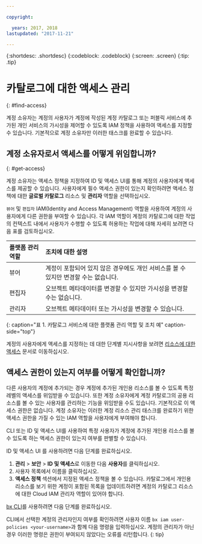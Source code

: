 ```yaml
---

copyright:

  years: 2017, 2018
lastupdated: "2017-11-21"

---
```


{:shortdesc: .shortdesc}
{:codeblock: .codeblock}
{:screen: .screen}
{:tip: .tip}

# 카탈로그에 대한 액세스 관리
{: #find-access}

계정 소유자는 계정의 사용자가 계정에 작성된 계정 카탈로그 또는 퍼블릭 서비스에 추가된 개인 서비스의 가시성을 제어할 수 있도록 IAM 정책을 사용하여 액세스를 지정할 수 있습니다. 기본적으로 계정 소유자만 이러한 태스크를 완료할 수 있습니다.

## 계정 소유자로서 액세스를 어떻게 위임합니까?
{: #get-access}

계정 소유자는 액세스 정책을 지정하여 ID 및 액세스 UI를 통해 계정의 사용자에게 액세스를 제공할 수 있습니다. 사용자에게 필수 액세스 권한이 있는지 확인하려면 액세스 정책에 대한 **글로벌 카탈로그** 리소스 및 **관리자** 역할을 선택하십시오.

`뷰어` 및 `편집자` IAM(Identity and Access Management) 역할을 사용하여 계정의 사용자에게 다른 권한을 부여할 수 있습니다. 각 IAM 역할이 계정의 카탈로그에 대한 작업의 컨텍스트 내에서 사용자가 수행할 수 있도록 허용하는 작업에 대해 자세히 보려면 다음 표를 검토하십시오.

| 플랫폼 관리 역할 | 조치에 대한 설명 |
|:-----------------|:-----------------|
| 뷰어 | 계정이 포함되어 있지 않은 경우에도 개인 서비스를 볼 수 있지만 변경할 수는 없습니다. |
| 편집자 | 오브젝트 메타데이터를 변경할 수 있지만 가시성을 변경할 수는 없습니다. |
| 관리자 | 오브젝트 메타데이터 또는 가시성을 변경할 수 있습니다.  |
{: caption="표 1. 카탈로그 서비스에 대한 플랫폼 관리 역할 및 조치 예" caption-side="top"}

계정의 사용자에게 액세스를 지정하는 데 대한 단계별 지시사항을 보려면 [리소스에 대한 액세스](/docs/iam/mngiam.html#iammanidaccser#resourceaccess) 문서로 이동하십시오.


## 액세스 권한이 있는지 여부를 어떻게 확인합니까?

다른 사용자의 계정에 추가되는 경우 계정에 추가된 개인용 리소스를 볼 수 있도록 특정 레벨의 액세스를 위임받을 수 있습니다. 또한 계정 소유자에게 계정 카탈로그의 공용 리소스를 볼 수 있는 사용자를 관리하는 기능을 위임받을 수도 있습니다. 기본적으로 이 액세스 권한은 없습니다. 계정 소유자는 이러한 계정 리소스 관리 태스크를 완료하기 위한 액세스 권한을 가질 수 있는 IAM 역할을 사용자에게 부여해야 합니다.

CLI 또는 ID 및 액세스 UI를 사용하여 특정 사용자가 계정에 추가된 개인용 리소스를 볼 수 있도록 하는 액세스 권한이 있는지 여부를 판별할 수 있습니다.

ID 및 액세스 UI 를 사용하려면 다음 단계를 완료하십시오.

1. **관리** > **보안** > **ID 및 액세스**로 이동한 다음 **사용자**를 클릭하십시오.
2. 사용자 목록에서 이름을 클릭하십시오.
3. **액세스 정책** 섹션에서 지정된 액세스 정책을 볼 수 있습니다. 카탈로그에서 개인용 리소스를 보기 위한 계정이 포함된 목록을 업데이트하려면 계정의 카탈로그 리소스에 대한 Cloud IAM 관리자 역할이 있어야 합니다.

[bx CLI](/docs/cli/reference/bluemix_cli/bx_cli.html#bx_commands_iam)를 사용하려면 다음 단계를 완료하십시오.

CLI에서 선택한 계정의 관리자인지 여부를 확인하려면 사용자 이름 `bx iam user-policies <your-username>`과 함께 다음 명령을 입력하십시오. 계정의 관리자가 아닌 경우 이러한 명령은 권한이 부여되지 않았다는 오류를 리턴합니다.
{: tip}
